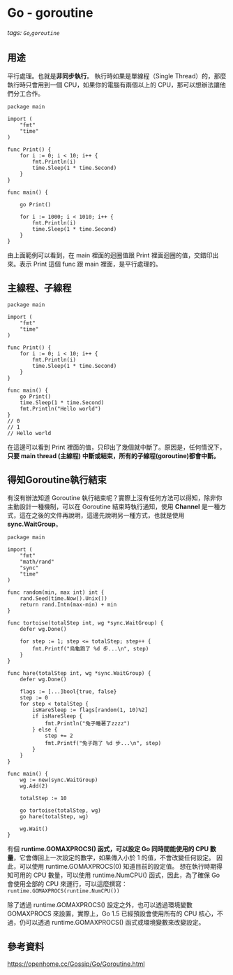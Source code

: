 # Go - goroutine
###### tags: `Go`,`goroutine`
## 用途
平行處理。也就是**非同步執行**。
執行時如果是單線程（Single Thread）的，那麼執行時只會用到一個 CPU，如果你的電腦有兩個以上的 CPU，那可以想辦法讓他們分工合作。
```go=
package main

import (
	"fmt"
	"time"
)

func Print() {
	for i := 0; i < 10; i++ {
		fmt.Println(i)
		time.Sleep(1 * time.Second)
	}
}

func main() {

	go Print()

	for i := 1000; i < 1010; i++ {
		fmt.Println(i)
		time.Sleep(1 * time.Second)
	}
}
```
由上面範例可以看到，在 main 裡面的迴圈值跟 Print 裡面迴圈的值，交錯印出來。表示 Print 這個 func 跟 main 裡面，是平行處理的。

## 主線程、子線程
```go=
package main

import (
	"fmt"
	"time"
)

func Print() {
	for i := 0; i < 10; i++ {
		fmt.Println(i)
		time.Sleep(1 * time.Second)
	}
}

func main() {
	go Print()
	time.Sleep(1 * time.Second)
	fmt.Println("Hello world")
}
// 0
// 1
// Hello world
```
在這邊可以看到 Print 裡面的值，只印出了幾個就中斷了。原因是，任何情況下，**只要 main thread (主線程) 中斷或結束，所有的子線程(goroutine)都會中斷。**

## 得知Goroutine執行結束
有沒有辦法知道 Goroutine 執行結束呢？實際上沒有任何方法可以得知，除非你主動設計一種機制，可以在 Goroutine 結束時執行通知，使用 **Channel** 是一種方式，這在之後的文件再說明，這邊先說明另一種方式，也就是使用 **sync.WaitGroup**。
```go=
package main

import (
    "fmt"
    "math/rand"
    "sync"
    "time"
)

func random(min, max int) int {
    rand.Seed(time.Now().Unix())
    return rand.Intn(max-min) + min
}

func tortoise(totalStep int, wg *sync.WaitGroup) {
    defer wg.Done()

    for step := 1; step <= totalStep; step++ {
        fmt.Printf("烏龜跑了 %d 步...\n", step)
    }
}

func hare(totalStep int, wg *sync.WaitGroup) {
    defer wg.Done()

    flags := [...]bool{true, false}
    step := 0
    for step < totalStep {
        isHareSleep := flags[random(1, 10)%2]
        if isHareSleep {
            fmt.Println("兔子睡著了zzzz")
        } else {
            step += 2
            fmt.Printf("兔子跑了 %d 步...\n", step)
        }
    }
}

func main() {
    wg := new(sync.WaitGroup)
    wg.Add(2)

    totalStep := 10

    go tortoise(totalStep, wg)
    go hare(totalStep, wg)

    wg.Wait()
}
```
有個 **runtime.GOMAXPROCS() 函式，可以設定 Go 同時間能使用的 CPU 數量**，它會傳回上一次設定的數字，如果傳入小於 1 的值，不會改變任何設定。
因此，可以使用 runtime.GOMAXPROCS(0) 知道目前的設定值。
想在執行時期得知可用的 CPU 數量，可以使用 runtime.NumCPU() 函式，因此，為了確保 Go 會使用全部的 CPU 來運行，可以這麼撰寫：`runtime.GOMAXPROCS(runtime.NumCPU()) `

除了透過 runtime.GOMAXPROCS() 設定之外，也可以透過環境變數 GOMAXPROCS 來設置，實際上，Go 1.5 已經預設會使用所有的 CPU 核心，不過，仍可以透過 runtime.GOMAXPROCS() 函式或環境變數來改變設定。

## 參考資料
https://openhome.cc/Gossip/Go/Goroutine.html
